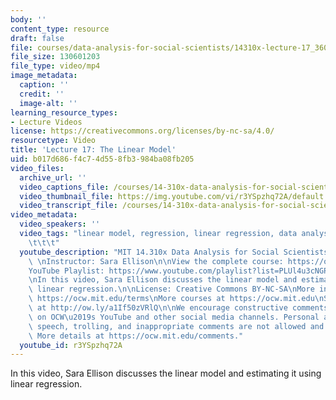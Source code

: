 ```yaml
---
body: ''
content_type: resource
draft: false
file: courses/data-analysis-for-social-scientists/14310x-lecture-17_360p_16_9.mp4
file_size: 130601203
file_type: video/mp4
image_metadata:
  caption: ''
  credit: ''
  image-alt: ''
learning_resource_types:
- Lecture Videos
license: https://creativecommons.org/licenses/by-nc-sa/4.0/
resourcetype: Video
title: 'Lecture 17: The Linear Model'
uid: b017d686-f4c7-4d55-8fb3-984ba08fb205
video_files:
  archive_url: ''
  video_captions_file: /courses/14-310x-data-analysis-for-social-scientists-spring-2023/1Pb8a-n5AGjdVgRFTlURrBI95Kc5yR2YT_transcript.webvtt
  video_thumbnail_file: https://img.youtube.com/vi/r3YSpzhq72A/default.jpg
  video_transcript_file: /courses/14-310x-data-analysis-for-social-scientists-spring-2023/1Pb8a-n5AGjdVgRFTlURrBI95Kc5yR2YT_transcript.pdf
video_metadata:
  video_speakers: ''
  video_tags: "linear model, regression, linear regression, data analysis, statistics\t\
    \t\t\t"
  youtube_description: "MIT 14.310x Data Analysis for Social Scientists, Spring 2023\
    \ \nInstructor: Sara Ellison\n\nView the complete course: https://ocw.mit.edu/courses/14-310x-data-analysis-for-social-scientists-spring-2023\n\
    YouTube Playlist: https://www.youtube.com/playlist?list=PLUl4u3cNGP61ATaGTFcSp7bhogloD2wHP\n\
    \nIn this video, Sara Ellison discusses the linear model and estimating it using\
    \ linear regression.\n\nLicense: Creative Commons BY-NC-SA\nMore information at\
    \ https://ocw.mit.edu/terms\nMore courses at https://ocw.mit.edu\nSupport OCW\
    \ at http://ow.ly/a1If50zVRlQ\n\nWe encourage constructive comments and discussion\
    \ on OCW\u2019s YouTube and other social media channels. Personal attacks, hate\
    \ speech, trolling, and inappropriate comments are not allowed and may be removed.\
    \ More details at https://ocw.mit.edu/comments."
  youtube_id: r3YSpzhq72A
---
```

In this video, Sara Ellison discusses the linear model and estimating it using linear regression.